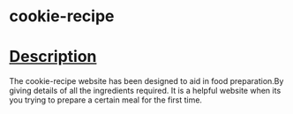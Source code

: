 # cookie-recipe
# <u>Description</u>
The cookie-recipe website has been designed to aid in food preparation.By giving details of all the ingredients required. It is a helpful website when its you trying to prepare a certain meal for the first time.  
